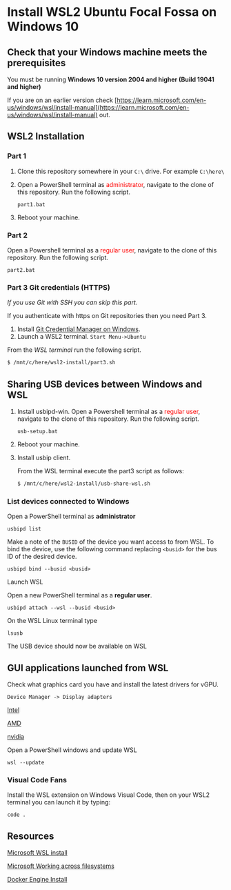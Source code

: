 # Install WSL2 Ubuntu Focal Fossa on Windows 10

## Check that your Windows machine meets the prerequisites

You must be running **Windows 10 version 2004 and higher (Build 19041 and higher)**

If you are on an earlier version check [https://learn.microsoft.com/en-us/windows/wsl/install-manual](https://learn.microsoft.com/en-us/windows/wsl/install-manual) out.

## WSL2 Installation

### Part 1

1. Clone this repository somewhere in your `C:\` drive. For example `C:\here\`
2. Open a PowerShell terminal as <span style="color:red">administrator</span>,
navigate to the clone of this repository. Run the following script.

     `part1.bat`
     
3. Reboot your machine.

### Part 2

Open a Powershell terminal as a <span style="color:red">regular user</span>,
navigate to the clone of this repository. Run the following script.

`part2.bat`

### Part 3 Git credentials (HTTPS)

*If you use Git with SSH you can skip this part.*

If you authenticate with https on Git repositories then you need Part 3.

1. Install [Git Credential Manager on Windows](https://github.com/git-ecosystem/git-credential-manager/blob/release/docs/install.md#windows). 
2. Launch a WSL2 terminal. `Start Menu->Ubuntu`

From the *WSL terminal* run the following script.

```bash
$ /mnt/c/here/wsl2-install/part3.sh
```


## Sharing USB devices between Windows and WSL

1. Install usbipd-win. Open a Powershell terminal as a <span style="color:red">regular user</span>, 
navigate to the clone of this repository. Run the following script.

     `usb-setup.bat`

2. Reboot your machine.

3. Install usbip client. 

     From the WSL terminal execute the part3 script as follows:

     ```bash
     $ /mnt/c/here/wsl2-install/usb-share-wsl.sh
     ```


### List devices connected to Windows

Open a PowerShell terminal as **administrator**

`usbipd list`

Make a note of the `BUSID` of the device you want access to from WSL. To bind 
the device, use the following command replacing `<busid>` for the bus ID of the 
desired device.

`usbipd bind --busid <busid>`

Launch WSL

Open a new PowerShell terminal as a **regular user**.

`usbipd attach --wsl --busid <busid>`

On the WSL Linux terminal type

`lsusb`

The USB device should now be available on WSL

## GUI applications launched from WSL

Check what graphics card you have and install the latest drivers for vGPU.

`Device Manager -> Display adapters`

[Intel](https://www.intel.com/content/www/us/en/download/19344/intel-graphics-windows-dch-drivers.html)

[AMD](https://www.amd.com/en/support)

[nvidia](https://www.nvidia.co.uk/Download/index.aspx?lang=en-uk)

Open a PowerShell windows and update WSL

`wsl --update`

### Visual Code Fans

Install the WSL extension on Windows Visual Code, then on your WSL2 terminal you 
can launch it by typing:

`code .`

## Resources

[Microsoft WSL install](https://learn.microsoft.com/en-us/windows/wsl/install)

[Microsoft Working across filesystems](https://learn.microsoft.com/en-us/windows/wsl/filesystems)

[Docker Engine Install](https://docs.docker.com/engine/install/ubuntu/#install-using-the-repository)
